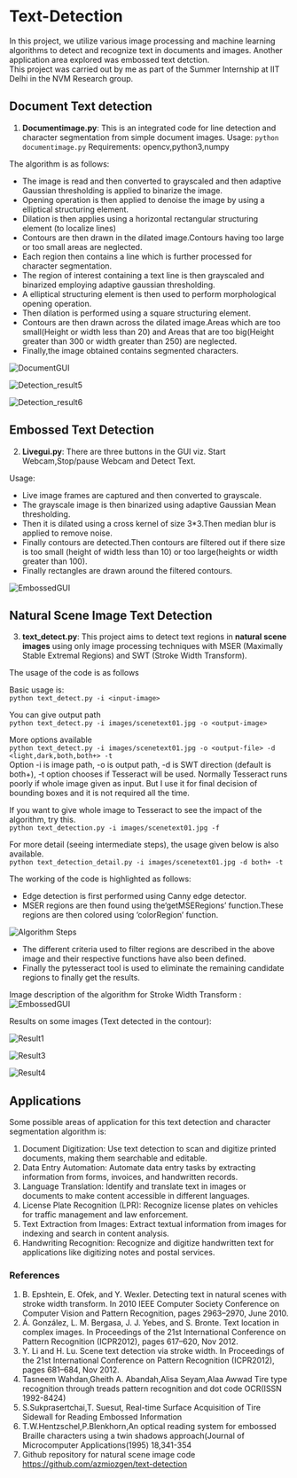 # Text-Detection
In this project, we utilize various image processing and machine learning algorithms to detect and recognize text in documents and images. Another application area explored was embossed text detction.  
This project was carried out by me as part of the Summer Internship at IIT Delhi in the NVM Research group.

## Document Text detection

1. **Documentimage.py**: This is an integrated code for line detection and character segmentation from simple document images.
Usage: `python documentimage.py`
Requirements: opencv,python3,numpy

The algorithm is as follows:

* The image is read and then converted to grayscaled and then adaptive Gaussian thresholding is applied to binarize the image.
*	Opening operation is then applied to denoise the image by using a elliptical structuring element.
*	Dilation is then applies using a horizontal rectangular structuring element (to localize lines)
*	Contours are then drawn in the dilated image.Contours having too large or too small areas are neglected.
*	Each region then contains a line which is further processed for character segmentation.
*	The region of interest containing a text line is then grayscaled and binarized employing adaptive gaussian thresholding.
*	A elliptical structuring element is then used to perform morphological opening operation.
*	Then dilation is performed using a square structuring element.
*	Contours are then drawn across the dilated image.Areas which are too small(Height or width less than 20) and Areas that are too big(Height greater than 300 or width greater than 250) are neglected.
*	Finally,the image obtained contains segmented characters.

![DocumentGUI](https://github.com/chitransh1998/Text-Detection/blob/main/documentgui.png?raw=true)

![Detection_result5](https://github.com/chitransh1998/Text-Detection/blob/main/detection_result5.png?raw=true)

![Detection_result6](https://github.com/chitransh1998/Text-Detection/blob/main/detection_result6.png?raw=true)

## Embossed Text Detection

2. **Livegui.py**: There are three buttons in the GUI viz. Start Webcam,Stop/pause Webcam and Detect Text.

Usage:
*	Live image frames are captured and then converted to grayscale.
*	The grayscale image is then binarized using adaptive Gaussian Mean thresholding.
*	Then it is dilated using a cross kernel of size 3*3.Then median blur is applied to remove noise.
*	Finally contours are detected.Then contours are filtered out if there size is too small (height of width less than 10) or too large(heights or width greater than 100).
*	Finally rectangles are drawn around the filtered contours.

![EmbossedGUI](https://github.com/chitransh1998/Text-Detection/blob/main/embossedgui.png?raw=true)

## Natural Scene Image Text Detection

3. **text_detect.py**: This project aims to detect text regions in **natural scene images** using only image processing techniques with MSER (Maximally Stable Extremal Regions) and SWT (Stroke Width Transform). 

The usage of the code is as follows  

Basic usage is:  
`python text_detect.py -i <input-image>`  

You can give output path   
`python text_detect.py -i images/scenetext01.jpg -o <output-image>`  

More options available  
`python text_detect.py -i images/scenetext01.jpg -o <output-file> -d <light,dark,both,both+> -t`  
Option -i is image path, -o is output path, -d is SWT direction (default is both+), -t option chooses if Tesseract will be used. Normally Tesseract runs poorly if whole image given as input. But I use it for final decision of bounding boxes and it is not required all the time.  

If you want to give whole image to Tesseract to see the impact of the algorithm, try this.  
`python text_detection.py -i images/scenetext01.jpg -f`

For more detail (seeing intermediate steps), the usage given below is also available.  
`python text_detection_detail.py -i images/scenetext01.jpg -d both+ -t`


The working of the code is highlighted as follows:  
* Edge detection is first performed using Canny edge detector.
* MSER regions are then found using the‘getMSERegions’ function.These regions are then colored using ‘colorRegion’ function. 

![Algorithm Steps](https://github.com/chitransh1998/Text-Detection/blob/main/SWT_algo.png?raw=true)

* The different criteria used to filter regions are described in the above image and their respective functions have also been defined.
* Finally the pytesseract tool is used to eliminate the remaining candidate regions to finally get the results.
  
Image description of the algorithm for Stroke Width Transform :    
![EmbossedGUI](https://github.com/chitransh1998/Text-Detection/blob/main/SWT_algo_images.png?raw=true)  

Results on some images (Text detected in the contour):

![Result1](https://github.com/chitransh1998/Text-Detection/blob/main/detection_result.png?raw=true)

![Result3](https://github.com/chitransh1998/Text-Detection/blob/main/detection_results3.png?raw=true)

![Result4](https://github.com/chitransh1998/Text-Detection/blob/main/detection_results4.png?raw=true)

## Applications
Some possible areas of application for this text detection and character segmentation algorithm is:  

1. Document Digitization: Use text detection to scan and digitize printed documents, making them searchable and editable.
2. Data Entry Automation: Automate data entry tasks by extracting information from forms, invoices, and handwritten records.
3. Language Translation: Identify and translate text in images or documents to make content accessible in different languages.
4. License Plate Recognition (LPR): Recognize license plates on vehicles for traffic management and law enforcement.
5. Text Extraction from Images: Extract textual information from images for indexing and search in content analysis.
6. Handwriting Recognition: Recognize and digitize handwritten text for applications like digitizing notes and postal services.

### References

1.	B. Epshtein, E. Ofek, and Y. Wexler. Detecting text in natural scenes with stroke width transform. In 2010 IEEE Computer Society Conference on Computer Vision and Pattern Recognition, pages 2963–2970, June 2010.
2.	Á. González, L. M. Bergasa, J. J. Yebes, and S. Bronte. Text location in complex images. In Proceedings of the 21st International Conference on Pattern Recognition (ICPR2012), pages 617–620, Nov 2012.
3.	Y. Li and H. Lu. Scene text detection via stroke width. In Proceedings of the 21st International Conference on Pattern Recognition (ICPR2012), pages 681–684, Nov 2012.
4.	Tasneem Wahdan,Gheith A. Abandah,Alisa Seyam,Alaa Awwad Tire type recognition through treads pattern recognition and dot code OCR(ISSN 1992-8424)
5.	S.Sukprasertchai,T. Suesut, Real-time Surface Acquisition of Tire Sidewall for Reading Embossed Information
6.	T.W.Hentzschel,P.Blenkhorn,An optical reading system for embossed Braille characters using a twin shadows approach(Journal of Microcomputer Applications(1995) 18,341-354
7.	Github repository for natural scene image code https://github.com/azmiozgen/text-detection


